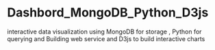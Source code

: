 # Dashbord_MongoDB_Python_D3js
interactive data visualization using MongoDB for storage , Python for querying and Building web service and D3js to build interactive charts 
